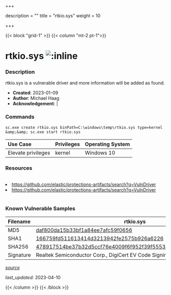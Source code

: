 +++

description = ""
title = "rtkio.sys"
weight = 10

+++


{{< block "grid-1" >}}
{{< column "mt-2 pt-1">}}


# rtkio.sys ![:inline](/images/twitter_verified.png) 


### Description

rtkio.sys is a vulnerable driver and more information will be added as found.

- **Created**: 2023-01-09
- **Author**: Michael Haag
- **Acknowledgement**:  | [](https://twitter.com/)

### Commands

```
sc.exe create rtkio.sys binPath=C:\windows\temp\rtkio.sys type=kernel &amp;&amp; sc.exe start rtkio.sys
```

| Use Case | Privileges | Operating System | 
|:---- | ---- | ---- |
| Elevate privileges | kernel | Windows 10 |

### Resources
<br>
<li><a href=" https://github.com/elastic/protections-artifacts/search?q=VulnDriver"> https://github.com/elastic/protections-artifacts/search?q=VulnDriver</a></li>
<li><a href="https://github.com/elastic/protections-artifacts/search?q=VulnDriver">https://github.com/elastic/protections-artifacts/search?q=VulnDriver</a></li>
<br>

### Known Vulnerable Samples

| Filename | rtkio.sys |
|:---- | ---- | 
| MD5 | <a href="https://www.virustotal.com/gui/file/daf800da15b33bf1a84ee7afc59f0656">daf800da15b33bf1a84ee7afc59f0656</a> |
| SHA1 | <a href="https://www.virustotal.com/gui/file/166759fd511613414d3213942fe2575b926a6226">166759fd511613414d3213942fe2575b926a6226</a> |
| SHA256 | <a href="https://www.virustotal.com/gui/file/478917514be37b32d5ccf76e4009f6f952f39f5553953544f1b0688befd95e82">478917514be37b32d5ccf76e4009f6f952f39f5553953544f1b0688befd95e82</a> |
| Signature | Realtek Semiconductor Corp., DigiCert EV Code Signing CA, DigiCert   |


[*source*](https://github.com/magicsword-io/LOLDrivers/tree/main/yaml/rtkio.yaml)

*last_updated:* 2023-04-10








{{< /column >}}
{{< /block >}}
